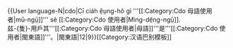{{User language-N|cdo|Cī ciáh ê̤ṳng-hô gì '''[[:Category:Cdo 母語使用者|mū-ngṳ̄]]''' sê [[:Category:Cdo 使用者|Mìng-dĕ̤ng-ngṳ̄]].<br>兹-{隻}-用戶其'''[[:Category:Cdo 母語使用者|母語]]'''是'''[[:Category:Cdo 使用者|閩東語]]'''。|閩東語|12|9}}<noinclude>[[Category:汉语巴别模板]]</noinclude>